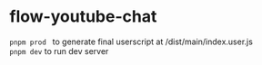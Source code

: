 # flow-youtube-chat

`pnpm prod ` to generate final userscript at /dist/main/index.user.js  
`pnpm dev` to run dev server
